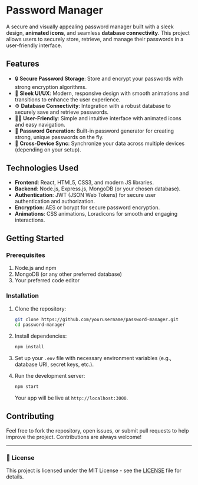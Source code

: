# Password Manager

A secure and visually appealing password manager built with a sleek design, **animated icons**, and seamless **database connectivity**. This project allows users to securely store, retrieve, and manage their passwords in a user-friendly interface.

## Features

* 🔒 **Secure Password Storage**: Store and encrypt your passwords with strong encryption algorithms.
* 🎨 **Sleek UI/UX**: Modern, responsive design with smooth animations and transitions to enhance the user experience.
* ⚙️ **Database Connectivity**: Integration with a robust database to securely save and retrieve passwords.
* 🧑‍💻 **User-Friendly**: Simple and intuitive interface with animated icons and easy navigation.
* 🔑 **Password Generation**: Built-in password generator for creating strong, unique passwords on the fly.
* 💾 **Cross-Device Sync**: Synchronize your data across multiple devices (depending on your setup).

## Technologies Used

* **Frontend**: React, HTML5, CSS3, and modern JS libraries.
* **Backend**: Node.js, Express.js, MongoDB (or your chosen database).
* **Authentication**: JWT (JSON Web Tokens) for secure user authentication and authorization.
* **Encryption**: AES or bcrypt for secure password encryption.
* **Animations**: CSS animations, Loradicons for smooth and engaging interactions.

## Getting Started

### Prerequisites

1. Node.js and npm
2. MongoDB (or any other preferred database)
3. Your preferred code editor

### Installation

1. Clone the repository:

   ```bash
   git clone https://github.com/yourusername/password-manager.git
   cd password-manager
   ```

2. Install dependencies:

   ```bash
   npm install
   ```

3. Set up your `.env` file with necessary environment variables (e.g., database URI, secret keys, etc.).

4. Run the development server:

   ```bash
   npm start
   ```

   Your app will be live at `http://localhost:3000`.

## Contributing

Feel free to fork the repository, open issues, or submit pull requests to help improve the project. Contributions are always welcome!

---

### 📑 License

This project is licensed under the MIT License - see the [LICENSE](https://github.com/MohammadAshmir786/NexKey/blob/main/LICENSE) file for details.
